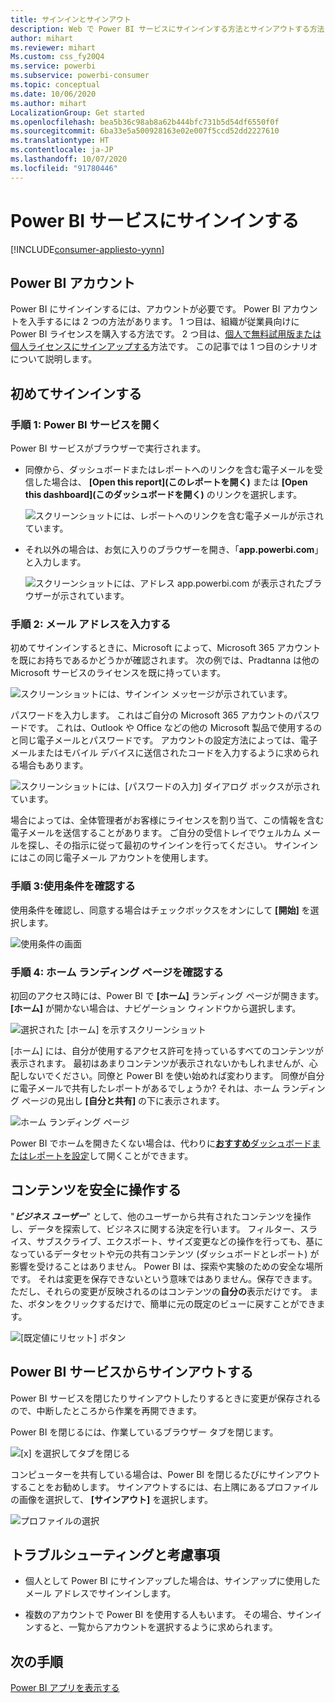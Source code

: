 ```yaml
---
title: サインインとサインアウト
description: Web で Power BI サービスにサインインする方法とサインアウトする方法について説明します。
author: mihart
ms.reviewer: mihart
Ms.custom: css_fy20Q4
ms.service: powerbi
ms.subservice: powerbi-consumer
ms.topic: conceptual
ms.date: 10/06/2020
ms.author: mihart
LocalizationGroup: Get started
ms.openlocfilehash: bea5b36c98ab8a62b444bfc731b5d54df6550f0f
ms.sourcegitcommit: 6ba33e5a500928163e02e007f5ccd52dd2227610
ms.translationtype: HT
ms.contentlocale: ja-JP
ms.lasthandoff: 10/07/2020
ms.locfileid: "91780446"
---
```

# <a name="sign-in-to-power-bi-service"></a>Power BI サービスにサインインする

[!INCLUDE[consumer-appliesto-yynn](../includes/consumer-appliesto-yynn.md)]

## <a name="power-bi-accounts"></a>Power BI アカウント
Power BI にサインインするには、アカウントが必要です。 Power BI アカウントを入手するには 2 つの方法があります。 1 つ目は、組織が従業員向けに Power BI ライセンスを購入する方法です。 2 つ目は、[個人で無料試用版または個人ライセンスにサインアップする](../fundamentals/service-self-service-signup-for-power-bi.md)方法です。 この記事では 1 つ目のシナリオについて説明します。

## <a name="sign-in-for-the-first-time"></a>初めてサインインする

### <a name="step-1-open-the-power-bi-service"></a>手順 1: Power BI サービスを開く
Power BI サービスがブラウザーで実行されます。 

- 同僚から、ダッシュボードまたはレポートへのリンクを含む電子メールを受信した場合は、 **[Open this report]\(このレポートを開く\)** または **[Open this dashboard]\(このダッシュボードを開く\)** のリンクを選択します。

    ![スクリーンショットには、レポートへのリンクを含む電子メールが示されています。](media/end-user-sign-in/power-bi-share.png)    

- それ以外の場合は、お気に入りのブラウザーを開き、「**app.powerbi.com**」と入力します。

    ![スクリーンショットには、アドレス app.powerbi.com が表示されたブラウザーが示されています。](media/end-user-sign-in/power-bi-signin.png)    


### <a name="step-2-type-your-email-address"></a>手順 2: メール アドレスを入力する
初めてサインインするときに、Microsoft によって、Microsoft 365 アカウントを既にお持ちであるかどうかが確認されます。 次の例では、Pradtanna は他の Microsoft サービスのライセンスを既に持っています。 

![スクリーンショットには、サインイン メッセージが示されています。](media/end-user-sign-in/power-bi-already.png)

パスワードを入力します。 これはご自分の Microsoft 365 アカウントのパスワードです。 これは、Outlook や Office などの他の Microsoft 製品で使用するのと同じ電子メールとパスワードです。  アカウントの設定方法によっては、電子メールまたはモバイル デバイスに送信されたコードを入力するように求められる場合もあります。   

![スクリーンショットには、[パスワードの入力] ダイアログ ボックスが示されています。](media/end-user-sign-in/power-bi-pass.png)

場合によっては、全体管理者がお客様にライセンスを割り当て、この情報を含む電子メールを送信することがあります。 ご自分の受信トレイでウェルカム メールを探し、その指示に従って最初のサインインを行ってください。 サインインにはこの同じ電子メール アカウントを使用します。 
 
### <a name="step-3-review-the-terms-and-conditions"></a>手順 3:使用条件を確認する
使用条件を確認し、同意する場合はチェックボックスをオンにして **[開始]** を選択します。

![使用条件の画面](media/end-user-sign-in/power-bi-term.png)



### <a name="step-4-review-your-home-landing-page"></a>手順 4: ホーム ランディング ページを確認する
初回のアクセス時には、Power BI で **[ホーム]** ランディング ページが開きます。 **[ホーム]** が開かない場合は、ナビゲーション ウィンドウから選択します。 

![選択された [ホーム] を示すスクリーンショット](media/end-user-sign-in/power-bi-home-blank.png)

[ホーム] には、自分が使用するアクセス許可を持っているすべてのコンテンツが表示されます。 最初はあまりコンテンツが表示されないかもしれませんが、心配しないでください。同僚と Power BI を使い始めれば変わります。 同僚が自分に電子メールで共有したレポートがあるでしょうか? それは、ホーム ランディング ページの見出し **[自分と共有]** の下に表示されます。

![ホーム ランディング ページ](media/end-user-sign-in/power-bi-home-new.png)

Power BI でホームを開きたくない場合は、代わりに[**おすすめ**ダッシュボードまたはレポートを設定](end-user-featured.md)して開くことができます。 

## <a name="safely-interact-with-content"></a>コンテンツを安全に操作する
"***ビジネス ユーザー***" として、他のユーザーから共有されたコンテンツを操作し、データを探索して、ビジネスに関する決定を行います。  フィルター、スライス、サブスクライブ、エクスポート、サイズ変更などの操作を行っても、基になっているデータセットや元の共有コンテンツ (ダッシュボードとレポート) が影響を受けることはありません。 Power BI は、探索や実験のための安全な場所です。 それは変更を保存できないという意味ではありません。保存できます。 ただし、それらの変更が反映されるのはコンテンツの**自分の**表示だけです。 また、ボタンをクリックするだけで、簡単に元の既定のビューに戻すことができます。

![[既定値にリセット] ボタン](media/end-user-sign-in/power-bi-reset.png)

## <a name="sign-out-of-the-power-bi-service"></a>Power BI サービスからサインアウトする
Power BI サービスを閉じたりサインアウトしたりするときに変更が保存されるので、中断したところから作業を再開できます。

Power BI を閉じるには、作業しているブラウザー タブを閉じます。 

![[x] を選択してタブを閉じる](media/end-user-sign-in/power-bi-close-tab.png) 

コンピューターを共有している場合は、Power BI を閉じるたびにサインアウトすることをお勧めします。  サインアウトするには、右上隅にあるプロファイルの画像を選択して、 **[サインアウト]** を選択します。  

![プロファイルの選択](media/end-user-sign-in/power-bi-signout.png) 

## <a name="troubleshooting-and-considerations"></a>トラブルシューティングと考慮事項
- 個人として Power BI にサインアップした場合は、サインアップに使用したメール アドレスでサインインします。

- 複数のアカウントで Power BI を使用する人もいます。 その場合、サインインすると、一覧からアカウントを選択するように求められます。 

## <a name="next-steps"></a>次の手順
[Power BI アプリを表示する](end-user-app-view.md)
